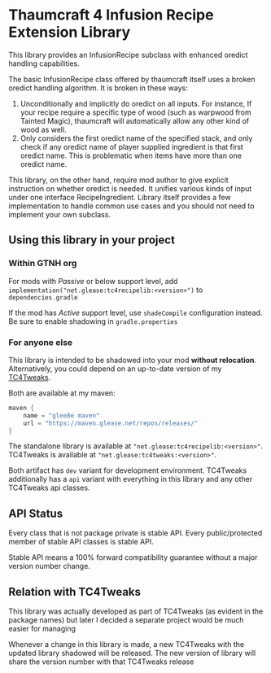 # Thaumcraft 4 Infusion Recipe Extension Library

This library provides an InfusionRecipe subclass with enhanced oredict handling capabilities.

The basic InfusionRecipe class offered by thaumcraft itself uses a broken oredict handling algorithm. 
It is broken in these ways:
1. Unconditionally and implicitly do oredict on all inputs. For instance, If your recipe require a specific type of wood (such as warpwood from Tainted Magic), thaumcraft will automatically allow any other kind of wood as well.
2. Only considers the first oredict name of the specified stack, and only check if any oredict name of player supplied ingredient is that first oredict name. This is problematic when items have more than one oredict name. 

This library, on the other hand, require mod author to give explicit instruction on whether oredict is needed.
It unifies various kinds of input under one interface RecipeIngredient.
Library itself provides a few implementation to handle common use cases and you should not need to implement your own subclass.

## Using this library in your project

### Within GTNH org

For mods with *Passive* or below support level, add `implementation("net.glease:tc4recipelib:<version>")` to `dependencies.gradle`

If the mod has *Active* support level, use `shadeCompile` configuration instead. 
Be sure to enable shadowing in `gradle.properties`

### For anyone else

This library is intended to be shadowed into your mod **without relocation**.
Alternatively, you could depend on an up-to-date version of my [TC4Tweaks](https://github.com/Glease/TC4Tweaks/).

Both are available at my maven:

```groovy
maven {
    name = "glee8e maven"
    url = "https://maven.glease.net/repos/releases/"
}
```

The standalone library is available at `"net.glease:tc4recipelib:<version>"`.
TC4Tweaks is available at `"net.glease:tc4tweaks:<version>"`.

Both artifact has `dev` variant for development environment. 
TC4Tweaks additionally has a `api` variant with everything in this library and any other TC4Tweaks api classes.

## API Status

Every class that is not package private is stable API.
Every public/protected member of stable API classes is stable API.

Stable API means a 100% forward compatibility guarantee without a major version number change.

## Relation with TC4Tweaks

This library was actually developed as part of TC4Tweaks (as evident in the package names) but later I decided a separate
project would be much easier for managing

Whenever a change in this library is made, a new TC4Tweaks with the updated library shadowed will be released. 
The new version of library will share the version number with that TC4Tweaks release
